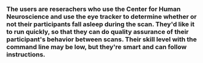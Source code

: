 ### The users are reserachers who use the Center for Human Neuroscience and use the eye tracker to determine whether or not their participants fall asleep during the scan. They'd like it to run quickly, so that they can do quality assurance of their participant's behavior between scans. Their skill level with the command line may be low, but they're smart and can follow instructions. 